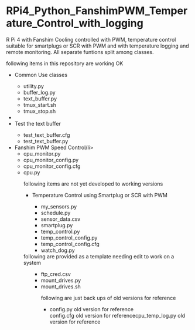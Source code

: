 # RPi4_Python_FanshimPWM_Temperature_Control_with_logging
R Pi 4 with Fanshim Cooling controlled with PWM, temperature control suitable for smartplugs or SCR with PWM and with temperature logging and remote monitoring.  All separate funtions split among classes.

following items in this repository are working OK

<ul>
<li>Common Use classes</li>
  <ul>
    <li>utility.py</li>
    <li>buffer_log.py</li>
    <li>text_buffer.py</li>
    <li>tmux_start.sh</li>
    <li>tmux_stop.sh</li>
  </ul>
<li><li>Test the text buffer</li>
  <ul>
<li>test_text_buffer.cfg</li>
<li>test_text_buffer.py</li>
  </ul>

<li>Fanshim PWM Speed Control/li>
  <ul>
    <li>cpu_monitor.py</li>
    <li>cpu_monitor_config.py</li>
    <li>cpu_monitor_config.cfg</li>
    <li>cpu.py</li>

following items are not yet developed to working versions
<ul>
  <li>Temperature Control using Smartplug or SCR with PWM</li>
<ul>
<li>my_sensors.py</li>
<li>schedule.py</li>
<li>sensor_data.csv</li>
<li>smartplug.py</li>
<li>temp_control.py</li>
<li>temp_control_config.py</li>
<li>temp_control_config.cfg</li>
<li>watch_dog.py</li>
  </ul>
</ul>
following are provided as a template needing edit to work on a system
<ul>
  <ul>
<li>ftp_cred.csv</li>
<li>mount_drives.py</li>
<li>mount_drives.sh</li>
  
 
following are just back ups of old versions for reference
<ul>
<li>config.py old version for reference</li
<li>config.cfg old version for reference</li
<li>cpu_temp_log.py old version for reference</li 
</ul>
